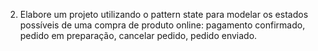 2) Elabore um projeto utilizando o pattern state para 
modelar os estados possíveis de uma compra de produto
online: pagamento confirmado, pedido em preparação,
cancelar pedido, pedido enviado.